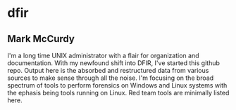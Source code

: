 # dfir
## Mark McCurdy  
I'm a long time UNIX administrator with a flair for organization and documentation. With my newfound shift into DFIR, 
I've started this github repo.  Output here is the absorbed and restructured data from various sources to make sense through all the noise.
I'm focusing on the broad spectrum of tools to perform forensics on Windows and Linux systems with the ephasis being tools running on Linux.
Red team tools are minimally listed here.
